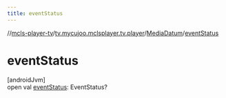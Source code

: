 ```yaml
---
title: eventStatus
---
```

//[mcls-player-tv](../../../index.html)/[tv.mycujoo.mclsplayer.tv.player](../index.html)/[MediaDatum](index.html)/[eventStatus](event-status.html)



# eventStatus



[androidJvm]\
open val [eventStatus](event-status.html): EventStatus?




